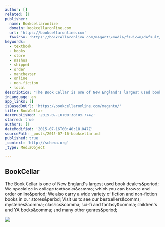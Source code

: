 ```yaml
---
author: []
related: []
publisher:
  name: Bookcellaronline
  domain: bookcellaronline.com
  url: 'https://bookcellaronline.com'
  favicon: 'https://bookcellaronline.com/magento/media/favicon/default/flav.png'
keywords:
  - textbook
  - books
  - store
  - nashua
  - shipped
  - order
  - manchester
  - online
  - non-fiction
  - local
description: "The Book Cellar is one of New England's largest used book dealers. We specialize in college textbooks, which you can browse and order online. We also carry a wide variety of fiction and non-fiction books in our stores. Visit us to see our bestsellers, mysteries, classics, sci-fi and fantasy, children's and YA books, and many other genres."
inLanguage: en
app_links: []
isBasedOnUrl: 'https://bookcellaronline.com/magento/'
title: BookCellar
datePublished: '2015-07-16T00:38:05.774Z'
starred: true
authors: []
dateModified: '2015-07-16T00:40:18.047Z'
sourcePath: _posts/2015-07-16-bookcellar.md
published: true
_context: 'http://schema.org'
_type: MediaObject

---
```

<article style=""><h1>BookCellar</h1><p>The Book Cellar is one of New England's largest used book dealers&amp;period; We specialize in college textbooks&amp;comma; which you can browse and order online&amp;period; We also carry a wide variety of fiction and non-fiction books in our stores&amp;period; Visit us to see our bestsellers&amp;comma; mysteries&amp;comma; classics&amp;comma; sci-fi and fantasy&amp;comma; children's and YA books&amp;comma; and many other genres&amp;period;</p><img src="https://bookcellaronline.com/magento/media/wysiwyg/panorama_readingcircle.jpg" /></article>